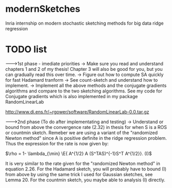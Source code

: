 # modernSketches
Inria internship on modern stochastic sketching methods for big data ridge regression


# TODO list
--->1st phase - imediate priorities
-> Make sure you read and understand chapters 1 and 2 of my thesis! Chapter 3 will also be good for you, but you can gradually read this over time.
-> Figure out how to compute SA quickly for fast Hadamard tranform
-> See count-sketch and understand how to implement.
-> Implement all the above methods and the conjugate gradients algorithms and compare to the two sketching algorithms. See my code for Conjugate gradients which is also implemented in my package RandomLinearLab

http://www.di.ens.fr/~rgower/software/RandomLinearLab-0.0.tar.gz

--->2nd phase (To do after implementating and testing)
-> Understand or bound from above the convergence rate (2.32) in thesis for when S is a ROS or countmin sketch. Remeber we are using a variant of the "randomized Newton method" since A is positive definite in the ridge regression problem. Thus the expression for the rate is now given by:

$\rho = 1- \lambda_{\min} \E{ A^{1/2} A (S^TAS)^{-1}S^T A^{1/2}}.		(I)$

It is very similar to the rate given for the "randomized Newton method" in equation 2.26. For the Hadamard sketch, you will probably have to bound (I) from above by using the same trick I used for Gaussian sketches, see Lemma 20. For the countmin sketch, you maybe able to analysis (I) directly.
